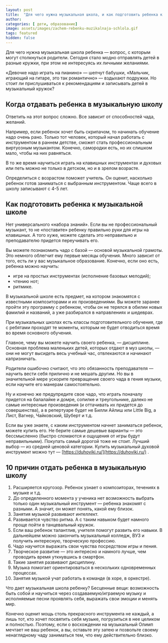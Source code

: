 ```yaml
---
layout: post
title:  "Для чего нужна музыкальная школа, и как подготовить ребенка к обучению"
author: 
categories: [ дети, образование]
image: assets/images/zachem-rebenku-muzikalnaja-schlola.gif
tags: featured
hidden: false
---
```


Для чего нужна музыкальная школа ребенка — вопрос, с которым могут столкнуться родители. Сегодня стало модно отправлять детей в разные кружки, при этом не интересуясь их личными желаниями.

«Девочке надо играть на пианино» — шепчут бабушки, «Мальчик, играющий на гитаре, это так романтично» — вздыхают подружки. Но стоит ли прислушиваться к рекомендациям и записывать детей в музыкальный кружок?

## Когда отдавать ребенка в музыкальную школу

Ответить на этот вопрос сложно. Все зависит от способностей чада, желаний.

Например, если ребенок хочет быть скрипачом, то начинать обучение надо очень рано. Только тот человек, который начал работать с инструментом в раннем детстве, сможет стать профессиональным виртуозным музыкантом. Конечно, самородки есть, но их слишком мало, чтобы на них равняться.

В то же время научиться играть на клавишных инструментах и духовых или петь можно не только в детском, но и в зрелом возрасте.

Определиться с возрастом поможет учитель. Он оценит, насколько ребенок готов заниматься с выбранным инструментом. Чаще всего в школу записывают с 4-5 лет.

## Как подготовить ребенка к музыкальной школе

Нет универсального «набора знаний». Если вы не профессиональный музыкант, то не «поставите» ребенку правильно руки для игры на клавишных. А того хуже, можете сделать это неправильно и преподавателю придется переучивать его.

Вы можете познакомить чадо с базой — основой музыкальной грамоты. Это немного облегчит ему первые месяцы обучения. Много зависит от того, есть ли у вас музыкальное образование. Конечно, если оно есть, ребенка можно научить:
* игре на простых инструментах (исполнение базовых мелодий);
* чтению нот;
* ритмике.

В музыкальной школе есть предмет, на котором знакомятся с известными композиторами и их произведениями. Вы можете заранее пройти эту программу с ребенком, чтобы он не терялся в обилии новых фамилий и названий, а уже разбирался в направлениях и шедеврах.

При музыкальных школах есть классы подготовительного обучения, где с ребятами проходят те моменты, которым не будет отводиться время во время основного обучения.

Главное, чему вы можете научить своего ребенка, — дисциплине. Основная проблема маленьких детей, которых отдают в муз школы, — они не могут высидеть весь учебный час, отвлекаются и начинают капризничать.

Родители ошибочно считают, что это обязанность преподавателя — научить вести себя прилично и не мешать другим. Но вы в значительной мере ускорите превращение своего чада в гения музыки, если научите его манерам самостоятельно.

Ну и конечно же предупредите свое чадо, что играть поначалу придется на балалайке и домре, сопилке и треугольнике, далеко не самые интересные произведения (и оттачивать их придется до совершенства), а в репертуаре будет не Билли Айлиш или Little Big, а Лист, Вагнер, Чайковский, Шуберт и т.д.

Если вы уже знаете, с каким инструментом начнет заниматься ребенок, можете купить его. Не берите самые дешевые варианты — это бессмысленно (быстро сломаются и ощущения от игры будут неправильными). Покупать самый дорогой тоже не стоит. Лучший выбор — из средней ценовой категории. Купить музыкальный духовой инструмент можно тут — [https://duhoviki.ru/](https://duhoviki.ru/) .

## 10 причин отдать ребенка в музыкальную школу

1. Расширяется кругозор. Ребенок узнает о композиторах, течениях в музыке и т.д.
2. До определенного момента у ученика нет возможность выбрать только один музыкальный инструмент — ребенка знакомят с разными. А значит, он может понять, какой ему близок.
3. Занятия музыкой развивают интеллект.
4. Развивается чувство ритма. А с таким навыком будет намного проще пойти в танцевальный кружок.
5. Если ваш ребенок талантлив, учителя помогут развить его навыки. В дальнейшем можно закончить музыкальный колледж, ВУЗ и получить интересную, творческую профессию.
6. Чадо научится выражать свои чувства посредством игры и пения.
7. Творческое развитие — это интересно и намного лучше, чем проводить время уткнувшись в смартфон.
8. Такие занятия развивают дисциплину.
9. Музыка помогает ориентироваться в нескольких одновременных процессах.
10. Занятия музыкой учат работать в команде (в хоре, в оркестре).

Что дает музыкальная школа ребенку? Бесценные вещи: возможность быть собой и научиться через создаваемую/играемую музыку и исполняемые песни проявлять себя, выражать свои эмоции и менять мир.

Конечно оценит мощь столь прекрасного инструмента не каждый, а лишь тот, кто хочет посвятить себя музыке, погрузиться в нее целиком и полностью. Поэтому, если о восхождении на музыкальный Олимп мечтает не ваш ребенок, а вы, оставьте эту затею и позвольте своему ненаглядному чаду заниматься тем, что ему действительно близко.
